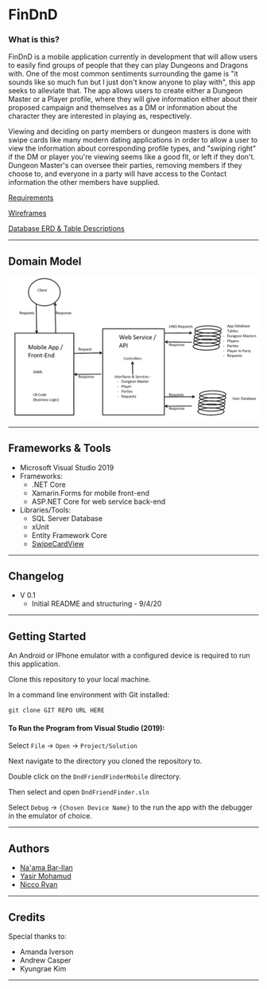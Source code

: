 # FinDnD 
### What is this?
FinDnD is a mobile application currently in development that will allow users to easily find groups of people that they can play Dungeons and Dragons with. One of the most common sentiments surrounding the game is "it sounds like so much fun but I just don't know anyone to play with", this app seeks to alleviate that. The app allows users to create either a Dungeon Master or a Player profile, where they will give information either about their proposed campaign and themselves as a DM or information about the character they are interested in playing as, respectively. 

Viewing and deciding on party members or dungeon masters is done with swipe cards like many modern dating applications in order to allow a user to view the information about corresponding profile types, and "swiping right" if the DM or player you're viewing seems like a good fit, or left if they don't. Dungeon Master's can oversee their parties, removing members if they choose to, and everyone in a party will have access to the Contact information the other members have supplied.

[Requirements](app-info/requirements.md)

[Wireframes](app-info/wireframes.md)

[Database ERD & Table Descriptions](app-info/database-erd.md)

---

## Domain Model
![Domain model image](assets/domain-model.png)

---

## Frameworks & Tools 
- Microsoft Visual Studio 2019
- Frameworks:
  - .NET Core
  - Xamarin.Forms for mobile front-end
  - ASP.NET Core for web service back-end
- Libraries/Tools:
  - SQL Server Database
  - xUnit
  - Entity Framework Core
  - [SwipeCardView](https://github.com/markolazic88/SwipeCardView)

---

## Changelog
- V 0.1
  - Initial README and structuring - 9/4/20

---
## Getting Started
An Android or IPhone emulator with a configured device is required to run this application.

Clone this repository to your local machine.

In a command line environment with Git installed:

```
git clone GIT REPO URL HERE
```

#### To Run the Program from Visual Studio (2019):
Select ```File``` -> ```Open``` -> ```Project/Solution```

Next navigate to the directory you cloned the repository to.

Double click on the ```DndFriendFinderMobile``` directory.

Then select and open ```DndFriendFinder.sln```

Select ```Debug``` -> ```{Chosen Device Name}``` to the run the app with the debugger in the emulator of choice.

---

## Authors
- [Na'ama Bar-Ilan](https://github.com/NaamaBarIlan) 
- [Yasir Mohamud](https://github.com/Yasir-Mohamud)
- [Nicco Ryan](https://github.com/Niccoryan0)

---

## Credits
Special thanks to:
- Amanda Iverson
- Andrew Casper
- Kyungrae Kim

---